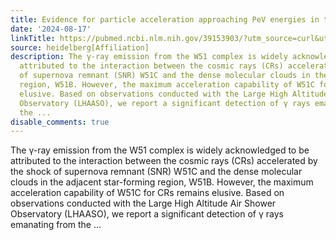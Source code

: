 ```yaml
---
title: Evidence for particle acceleration approaching PeV energies in the W51 complex
date: '2024-08-17'
linkTitle: https://pubmed.ncbi.nlm.nih.gov/39153903/?utm_source=curl&utm_medium=rss&utm_campaign=pubmed-2&utm_content=1FakS-2QOkCT8HsMOQP1bCRQ4YzyumYOmxmF0moLsQ3dFB1E9V&fc=20220326224207&ff=20240818182213&v=2.18.0.post9+e462414
source: heidelberg[Affiliation]
description: The γ-ray emission from the W51 complex is widely acknowledged to be
  attributed to the interaction between the cosmic rays (CRs) accelerated by the shock
  of supernova remnant (SNR) W51C and the dense molecular clouds in the adjacent star-forming
  region, W51B. However, the maximum acceleration capability of W51C for CRs remains
  elusive. Based on observations conducted with the Large High Altitude Air Shower
  Observatory (LHAASO), we report a significant detection of γ rays emanating from
  the ...
disable_comments: true
---
```

The γ-ray emission from the W51 complex is widely acknowledged to be attributed to the interaction between the cosmic rays (CRs) accelerated by the shock of supernova remnant (SNR) W51C and the dense molecular clouds in the adjacent star-forming region, W51B. However, the maximum acceleration capability of W51C for CRs remains elusive. Based on observations conducted with the Large High Altitude Air Shower Observatory (LHAASO), we report a significant detection of γ rays emanating from the ...